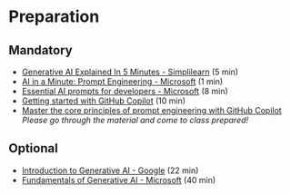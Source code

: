 # Preparation

## Mandatory

- [Generative AI Explained In 5 Minutes - Simplilearn](https://www.youtube.com/watch?v=NRmAXDWJVnU) (5 min)
- [AI in a Minute: Prompt Engineering - Microsoft](https://www.youtube.com/watch?v=vGdyePbGNaE) (1 min)
- [Essential AI prompts for developers - Microsoft](https://www.youtube.com/watch?v=H3M95i4iS5c) (8 min)
- [Getting started with GitHub Copilot](https://www.youtube.com/watch?v=n0NlxUyA7FI) (10 min)
- [Master the core principles of prompt engineering with GitHub Copilot](https://www.youtube.com/watch?v=hh1nOX14TyY)
  _Please go through the material and come to class prepared!_

## Optional

- [Introduction to Generative AI - Google](https://www.youtube.com/watch?v=G2fqAlgmoPo) (22 min)
- [Fundamentals of Generative AI - Microsoft](https://learn.microsoft.com/en-us/shows/on-demand-instructor-led-training-series/ai-900-05-fy25) (40 min)
